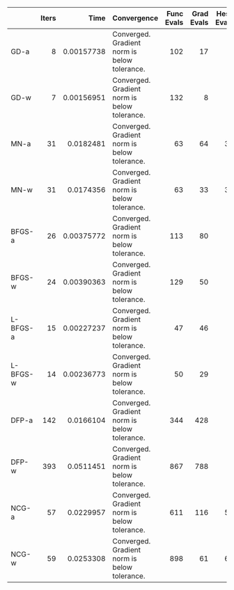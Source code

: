 |          |   Iters |       Time | Convergence                                  |   Func Evals |   Grad Evals |   Hess Evals |
|:---------|--------:|-----------:|:---------------------------------------------|-------------:|-------------:|-------------:|
| GD-a     |       8 | 0.00157738 | Converged. Gradient norm is below tolerance. |          102 |           17 |            0 |
| GD-w     |       7 | 0.00156951 | Converged. Gradient norm is below tolerance. |          132 |            8 |            0 |
| MN-a     |      31 | 0.0182481  | Converged. Gradient norm is below tolerance. |           63 |           64 |           32 |
| MN-w     |      31 | 0.0174356  | Converged. Gradient norm is below tolerance. |           63 |           33 |           32 |
| BFGS-a   |      26 | 0.00375772 | Converged. Gradient norm is below tolerance. |          113 |           80 |            0 |
| BFGS-w   |      24 | 0.00390363 | Converged. Gradient norm is below tolerance. |          129 |           50 |            0 |
| L-BFGS-a |      15 | 0.00227237 | Converged. Gradient norm is below tolerance. |           47 |           46 |            0 |
| L-BFGS-w |      14 | 0.00236773 | Converged. Gradient norm is below tolerance. |           50 |           29 |            0 |
| DFP-a    |     142 | 0.0166104  | Converged. Gradient norm is below tolerance. |          344 |          428 |            0 |
| DFP-w    |     393 | 0.0511451  | Converged. Gradient norm is below tolerance. |          867 |          788 |            0 |
| NCG-a    |      57 | 0.0229957  | Converged. Gradient norm is below tolerance. |          611 |          116 |           58 |
| NCG-w    |      59 | 0.0253308  | Converged. Gradient norm is below tolerance. |          898 |           61 |           60 |